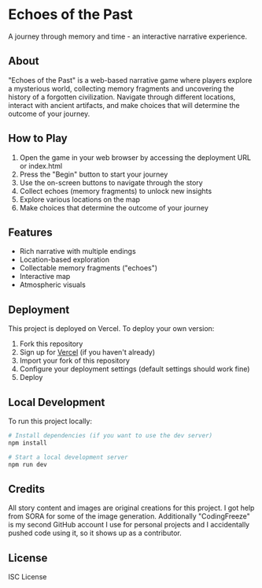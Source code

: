 # Echoes of the Past

A journey through memory and time - an interactive narrative experience.

## About

"Echoes of the Past" is a web-based narrative game where players explore a mysterious world, collecting memory fragments and uncovering the history of a forgotten civilization. Navigate through different locations, interact with ancient artifacts, and make choices that will determine the outcome of your journey.

## How to Play

1. Open the game in your web browser by accessing the deployment URL or index.html
2. Press the "Begin" button to start your journey
3. Use the on-screen buttons to navigate through the story
4. Collect echoes (memory fragments) to unlock new insights
5. Explore various locations on the map
6. Make choices that determine the outcome of your journey

## Features

- Rich narrative with multiple endings
- Location-based exploration
- Collectable memory fragments ("echoes")
- Interactive map
- Atmospheric visuals

## Deployment

This project is deployed on Vercel. To deploy your own version:

1. Fork this repository
2. Sign up for [Vercel](https://vercel.com) (if you haven't already)
3. Import your fork of this repository
4. Configure your deployment settings (default settings should work fine)
5. Deploy

## Local Development

To run this project locally:

```bash
# Install dependencies (if you want to use the dev server)
npm install

# Start a local development server
npm run dev
```

## Credits

All story content and images are original creations for this project. I got help from SORA for some of the image generation. 
Additionally "CodingFreeze" is my second GitHub account I use for personal projects and I accidentally pushed code using it, so it shows up as a contributor. 

## License

ISC License
